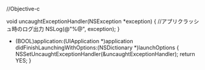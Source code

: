 //Objective-c

void uncaughtExceptionHandler(NSException *exception)
{
   //アプリクラッシュ時のログ出力
    NSLog(@"%@", exception);
}


- (BOOL)application:(UIApplication *)application didFinishLaunchingWithOptions:(NSDictionary *)launchOptions
{
    NSSetUncaughtExceptionHandler(&uncaughtExceptionHandler);
    return YES;
}
 
